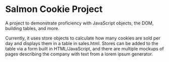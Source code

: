 # Salmon Cookie Project
A project to demonstrate proficiency with JavaScript objects, the DOM, building tables, and more.

Currently, it uses store objects to calculate how many cookies are sold per day and displays them in a table in sales.html. Stores can be added to the table via a form built in HTML/JavaScript, and there are multiple mockups of pages describing the company with text from a lorem ipsum generator. 